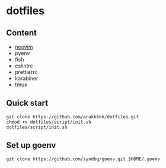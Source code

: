 # dotfiles
## Content
- [neovim](./dotfiles/nvim/)
- pyenv
- fish
- eslintrc
- prettierrc
- karabiner
- tmux

## Quick start
```
git clone https://github.com/arakkkkk/dotfiles.git
chmod +x dotfiles/script/init.sh
dotfiles/script/init.sh
```

## Set up goenv
```
git clone https://github.com/syndbg/goenv.git $HOME/.goenv
```
